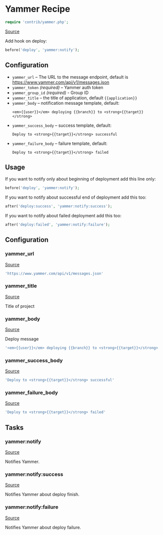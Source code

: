 <!-- DO NOT EDIT THIS FILE! -->
<!-- Instead edit contrib/yammer.php -->
<!-- Then run bin/docgen -->

# Yammer Recipe

```php
require 'contrib/yammer.php';
```

[Source](/contrib/yammer.php)




Add hook on deploy:

```php
before('deploy', 'yammer:notify');
```

## Configuration

- `yammer_url` – The URL to the message endpoint, default is https://www.yammer.com/api/v1/messages.json
- `yammer_token` *(required)* – Yammer auth token
- `yammer_group_id` *(required)* - Group ID
- `yammer_title` – the title of application, default `{{application}}`
- `yammer_body` – notification message template, default:
  ```
  <em>{{user}}</em> deploying {{branch}} to <strong>{{target}}</strong>
  ```
- `yammer_success_body` – success template, default:
  ```
  Deploy to <strong>{{target}}</strong> successful
  ```
- `yammer_failure_body` – failure template, default:
  ```
  Deploy to <strong>{{target}}</strong> failed
  ```

## Usage

If you want to notify only about beginning of deployment add this line only:

```php
before('deploy', 'yammer:notify');
```

If you want to notify about successful end of deployment add this too:

```php
after('deploy:success', 'yammer:notify:success');
```

If you want to notify about failed deployment add this too:

```php
after('deploy:failed', 'yammer:notify:failure');
```



## Configuration
### yammer_url
[Source](https://github.com/deployphp/deployer/blob/master/contrib/yammer.php#L54)



```php title="Default value"
'https://www.yammer.com/api/v1/messages.json'
```


### yammer_title
[Source](https://github.com/deployphp/deployer/blob/master/contrib/yammer.php#L57)

Title of project



### yammer_body
[Source](https://github.com/deployphp/deployer/blob/master/contrib/yammer.php#L62)

Deploy message

```php title="Default value"
'<em>{{user}}</em> deploying {{branch}} to <strong>{{target}}</strong>'
```


### yammer_success_body
[Source](https://github.com/deployphp/deployer/blob/master/contrib/yammer.php#L63)



```php title="Default value"
'Deploy to <strong>{{target}}</strong> successful'
```


### yammer_failure_body
[Source](https://github.com/deployphp/deployer/blob/master/contrib/yammer.php#L64)



```php title="Default value"
'Deploy to <strong>{{target}}</strong> failed'
```



## Tasks

### yammer:notify
[Source](https://github.com/deployphp/deployer/blob/master/contrib/yammer.php#L67)

Notifies Yammer.




### yammer:notify:success
[Source](https://github.com/deployphp/deployer/blob/master/contrib/yammer.php#L86)

Notifies Yammer about deploy finish.




### yammer:notify:failure
[Source](https://github.com/deployphp/deployer/blob/master/contrib/yammer.php#L105)

Notifies Yammer about deploy failure.




